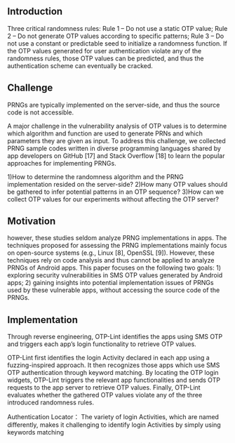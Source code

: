 ## Introduction
Three critical randomness rules: 
Rule 1 – Do not use a static OTP value; 
Rule 2 – Do not generate OTP values according to specific patterns; 
Rule 3 – Do not use a constant or predictable seed to initialize a randomness function.
If the OTP values generated for user authentication violate any of the randomness rules, those OTP values can be predicted, and thus the authentication scheme can eventually be cracked.

## Challenge 

PRNGs are typically implemented on the server-side, and thus the source code is not accessible.

A major challenge in the vulnerability analysis of OTP values is to determine which algorithm and function are used to generate PRNs and which parameters they are given as input. To address this challenge, we collected PRNG sample codes written in diverse programming languages shared by app developers on GitHub [17] and Stack Overflow [18] to learn the popular approaches for implementing PRNGs.

1)How to determine the randomness algorithm and the PRNG implementation resided on the server-side?
2)How many OTP values should be gathered to infer potential patterns in an OTP sequence?
3)How can we collect OTP values for our experiments without affecting the OTP server?


## Motivation
however, these studies seldom analyze PRNG implementations in apps. The techniques proposed for assessing the PRNG implementations mainly focus on open-source systems (e.g., Linux [8], OpenSSL [9]). However, these techniques rely on code analysis and thus cannot be applied to analyze PRNGs of Android apps. This paper focuses on the following two goals: 1) exploring security vulnerabilities in SMS OTP values generated by Android apps; 2) gaining insights into potential implementation issues of PRNGs used by these vulnerable apps, without accessing the source code of the PRNGs.

## Implementation
Through reverse engineering, OTP-Lint identifies the apps using SMS OTP and triggers each app’s login functionality to retrieve OTP values.

OTP-Lint first identifies the login Activity declared in each app using a fuzzing-inspired approach. It then recognizes those apps which use SMS OTP authentication through keyword matching. By locating the OTP login widgets, OTP-Lint triggers the relevant app functionalities and sends OTP requests to the app server to retrieve OTP values. Finally, OTP-Lint evaluates whether the gathered OTP values violate any of the three introduced randomness rules.

Authentication Locator：
The variety of login Activities, which are named differently, makes it challenging to identify login Activities by simply using keywords matching